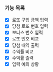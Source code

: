 ### 기능 목록
- [x] 로또 구입 금액 입력
- [x] 당첨 로또 번호 입력
- [x] 보너스 번호 입력
- [x] 로또 번호 비교
- [x] 당첨 내역 출력
- [x] 수익률 비교
- [x] 수익률 출력
- [x] 입력 예외 상황